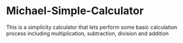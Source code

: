 # Michael-Simple-Calculator
This is a simplicity calculator that lets perform some basic calculation process including multiplication, subtraction, division and addition
